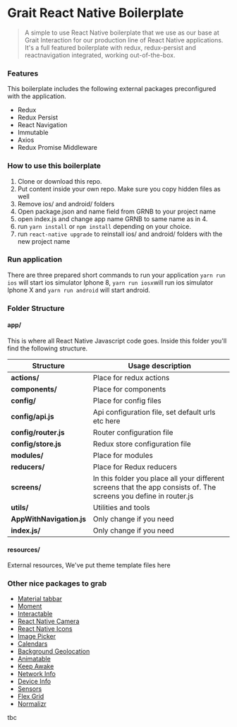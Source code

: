 # Grait React Native Boilerplate
> A simple to use React Native boilerplate that we use as our base at Grait Interaction
for our production line of React Native applications. It's a full featured
boilerplate with redux, redux-persist and reactnavigation integrated, working
out-of-the-box.

### Features
This boilerplate includes the following external packages preconfigured with
the application.

- Redux
- Redux Persist
- React Navigation
- Immutable
- Axios
- Redux Promise Middleware

### How to use this boilerplate

1. Clone or download this repo.
2. Put content inside your own repo. Make sure you copy hidden files as well
3. Remove ios/ and android/ folders
4. Open package.json and name field from GRNB to your project name
5. open index.js and change app name GRNB to same name as in 4.
6. run ```yarn install``` or ```npm install``` depending on your choice.
7. run ```react-native upgrade``` to reinstall ios/ and android/ folders with the new project name

### Run application
There are three prepared short commands to run your application
``` yarn run ios ``` will start ios simulator Iphone 8, ```yarn run iosx```will run ios simulator Iphone X and ```yarn run android``` will start android.

### Folder Structure

#### app/
This is where all React Native Javascript code goes. Inside this folder you'll find the following structure.

| Structure                 | Usage description |
| -------------             | ------------- |
| **actions/**              | Place for redux actions |
| **components/**           | Place for components |
| **config/**               | Place for config files |
| **config/api.js**         | Api configuration file, set default urls etc here |
| **config/router.js**      | Router configuration file |
| **config/store.js**       | Redux store configuration file |
| **modules/**              | Place for modules |
| **reducers/**             | Place for Redux reducers |
| **screens/**              | In this folder you place all your different screens that the app consists of. The screens you define in router.js |
| **utils/**                | Utilities and tools |
| **AppWithNavigation.js**  | Only change if you need |
| **index.js/**             | Only change if you need |

#### resources/
External resources, We've put theme template files here

### Other nice packages to grab

- [Material tabbar](https://github.com/timomeh/react-native-material-bottom-navigation)
- [Moment](https://www.npmjs.com/package/moment)
- [Interactable](https://github.com/wix/react-native-interactable)
- [React Native Camera](https://github.com/react-native-community/react-native-camera)
- [React Native Icons](https://github.com/oblador/react-native-vector-icons)
- [Image Picker](https://github.com/react-community/react-native-image-picker)
- [Calendars](https://github.com/wix/react-native-calendars)
- [Background Geolocation](https://github.com/mauron85/react-native-background-geolocation/issues/109)
- [Animatable](https://github.com/oblador/react-native-animatable)
- [Keep Awake](https://github.com/corbt/react-native-keep-awake)
- [Network Info](https://github.com/pusherman/react-native-network-info)
- [Device Info](https://github.com/rebeccahughes/react-native-device-info)
- [Sensors](https://github.com/react-native-sensors/react-native-sensors)
- [Flex Grid](https://github.com/GeekyAnts/react-native-easy-grid)
- [Normalizr](https://github.com/paularmstrong/normalizr)

tbc
